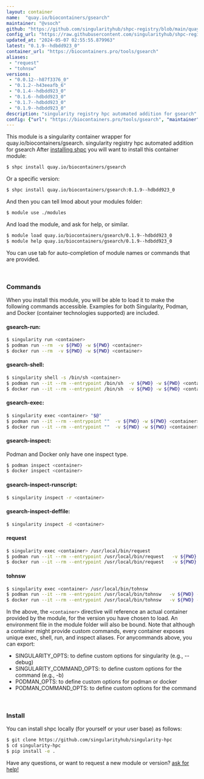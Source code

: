 ```yaml
---
layout: container
name:  "quay.io/biocontainers/gsearch"
maintainer: "@vsoch"
github: "https://github.com/singularityhub/shpc-registry/blob/main/quay.io/biocontainers/gsearch/container.yaml"
config_url: "https://raw.githubusercontent.com/singularityhub/shpc-registry/main/quay.io/biocontainers/gsearch/container.yaml"
updated_at: "2024-05-07 02:55:55.879963"
latest: "0.1.9--hdbdd923_0"
container_url: "https://biocontainers.pro/tools/gsearch"
aliases:
 - "request"
 - "tohnsw"
versions:
 - "0.0.12--h87f3376_0"
 - "0.1.2--h43eeafb_6"
 - "0.1.4--hdbdd923_0"
 - "0.1.6--hdbdd923_0"
 - "0.1.7--hdbdd923_0"
 - "0.1.9--hdbdd923_0"
description: "singularity registry hpc automated addition for gsearch"
config: {"url": "https://biocontainers.pro/tools/gsearch", "maintainer": "@vsoch", "description": "singularity registry hpc automated addition for gsearch", "latest": {"0.1.9--hdbdd923_0": "sha256:444caee3f2707119b03f2bcfdf12e5a7c231d063bd519d1f0ad8d0892fa6aa1c"}, "tags": {"0.0.12--h87f3376_0": "sha256:f84d5cb4c00788fe4166ae40cc5caf9bc23550ea9cd655a0e830ba23583fec43", "0.1.2--h43eeafb_6": "sha256:dd9e7d11197dc1519906f745c7bd520c9d3302832113eab879deba0a3ae553fd", "0.1.4--hdbdd923_0": "sha256:eaf550307c5090808e7628310a5a23670e15bf2d633e758fb02964c2bc04504e", "0.1.6--hdbdd923_0": "sha256:3ea1e9ed7d25baf83df39cd3de67d086337f7e5915f5b2e24a1b71f9b9528233", "0.1.7--hdbdd923_0": "sha256:815df99ef963dfbfaf59bd715f701a8d77e22b601177720fba697813590bff5a", "0.1.9--hdbdd923_0": "sha256:444caee3f2707119b03f2bcfdf12e5a7c231d063bd519d1f0ad8d0892fa6aa1c"}, "docker": "quay.io/biocontainers/gsearch", "aliases": {"request": "/usr/local/bin/request", "tohnsw": "/usr/local/bin/tohnsw"}}
---
```


This module is a singularity container wrapper for quay.io/biocontainers/gsearch.
singularity registry hpc automated addition for gsearch
After [installing shpc](#install) you will want to install this container module:


```bash
$ shpc install quay.io/biocontainers/gsearch
```

Or a specific version:

```bash
$ shpc install quay.io/biocontainers/gsearch:0.1.9--hdbdd923_0
```

And then you can tell lmod about your modules folder:

```bash
$ module use ./modules
```

And load the module, and ask for help, or similar.

```bash
$ module load quay.io/biocontainers/gsearch/0.1.9--hdbdd923_0
$ module help quay.io/biocontainers/gsearch/0.1.9--hdbdd923_0
```

You can use tab for auto-completion of module names or commands that are provided.

<br>

### Commands

When you install this module, you will be able to load it to make the following commands accessible.
Examples for both Singularity, Podman, and Docker (container technologies supported) are included.

#### gsearch-run:

```bash
$ singularity run <container>
$ podman run --rm  -v ${PWD} -w ${PWD} <container>
$ docker run --rm  -v ${PWD} -w ${PWD} <container>
```

#### gsearch-shell:

```bash
$ singularity shell -s /bin/sh <container>
$ podman run --it --rm --entrypoint /bin/sh  -v ${PWD} -w ${PWD} <container>
$ docker run --it --rm --entrypoint /bin/sh  -v ${PWD} -w ${PWD} <container>
```

#### gsearch-exec:

```bash
$ singularity exec <container> "$@"
$ podman run --it --rm --entrypoint ""  -v ${PWD} -w ${PWD} <container> "$@"
$ docker run --it --rm --entrypoint ""  -v ${PWD} -w ${PWD} <container> "$@"
```

#### gsearch-inspect:

Podman and Docker only have one inspect type.

```bash
$ podman inspect <container>
$ docker inspect <container>
```

#### gsearch-inspect-runscript:

```bash
$ singularity inspect -r <container>
```

#### gsearch-inspect-deffile:

```bash
$ singularity inspect -d <container>
```


#### request

```bash
$ singularity exec <container> /usr/local/bin/request
$ podman run --it --rm --entrypoint /usr/local/bin/request   -v ${PWD} -w ${PWD} <container> -c " $@"
$ docker run --it --rm --entrypoint /usr/local/bin/request   -v ${PWD} -w ${PWD} <container> -c " $@"
```


#### tohnsw

```bash
$ singularity exec <container> /usr/local/bin/tohnsw
$ podman run --it --rm --entrypoint /usr/local/bin/tohnsw   -v ${PWD} -w ${PWD} <container> -c " $@"
$ docker run --it --rm --entrypoint /usr/local/bin/tohnsw   -v ${PWD} -w ${PWD} <container> -c " $@"
```



In the above, the `<container>` directive will reference an actual container provided
by the module, for the version you have chosen to load. An environment file in the
module folder will also be bound. Note that although a container
might provide custom commands, every container exposes unique exec, shell, run, and
inspect aliases. For anycommands above, you can export:

 - SINGULARITY_OPTS: to define custom options for singularity (e.g., --debug)
 - SINGULARITY_COMMAND_OPTS: to define custom options for the command (e.g., -b)
 - PODMAN_OPTS: to define custom options for podman or docker
 - PODMAN_COMMAND_OPTS: to define custom options for the command

<br>

### Install

You can install shpc locally (for yourself or your user base) as follows:

```bash
$ git clone https://github.com/singularityhub/singularity-hpc
$ cd singularity-hpc
$ pip install -e .
```

Have any questions, or want to request a new module or version? [ask for help!](https://github.com/singularityhub/singularity-hpc/issues)